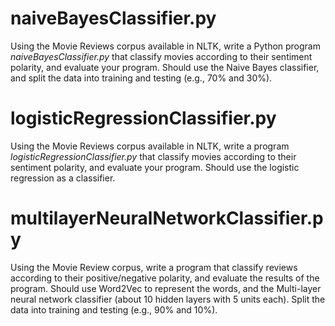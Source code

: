 
# naiveBayesClassifier.py
 Using the Movie Reviews corpus available in NLTK, write a Python program *naiveBayesClassifier.py* that classify movies according to their sentiment polarity, and evaluate your program. Should use the Naive Bayes classifier, and split the data into training and testing (e.g., 70\% and 30\%).

# logisticRegressionClassifier.py
 Using the Movie Reviews corpus available in NLTK, write a program *logisticRegressionClassifier.py* that classify movies according to their sentiment polarity, and evaluate your program. Should use the logistic regression as a classifier.

# multilayerNeuralNetworkClassifier.py
 Using the Movie Review corpus, write a program that classify reviews according to their positive/negative polarity, and evaluate the results of the program. Should use Word2Vec to represent the words, and the Multi-layer neural network classifier (about 10 hidden layers with 5 units each). Split the data into training and testing (e.g., 90\% and 10\%).

